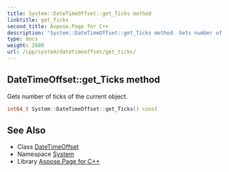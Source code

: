 ```yaml
---
title: System::DateTimeOffset::get_Ticks method
linktitle: get_Ticks
second_title: Aspose.Page for C++
description: 'System::DateTimeOffset::get_Ticks method. Gets number of ticks of the current object in C++.'
type: docs
weight: 2600
url: /cpp/system/datetimeoffset/get_ticks/
---
```

## DateTimeOffset::get_Ticks method


Gets number of ticks of the current object.

```cpp
int64_t System::DateTimeOffset::get_Ticks() const
```

## See Also

* Class [DateTimeOffset](../)
* Namespace [System](../../)
* Library [Aspose.Page for C++](../../../)
